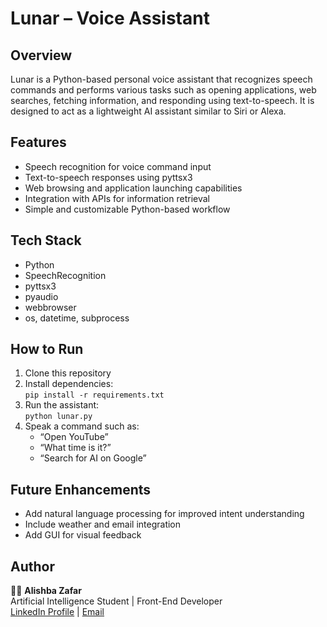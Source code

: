 # Lunar – Voice Assistant

## Overview
Lunar is a Python-based personal voice assistant that recognizes speech commands and performs various tasks such as opening applications, web searches, fetching information, and responding using text-to-speech. 
It is designed to act as a lightweight AI assistant similar to Siri or Alexa.

## Features
- Speech recognition for voice command input  
- Text-to-speech responses using pyttsx3  
- Web browsing and application launching capabilities  
- Integration with APIs for information retrieval  
- Simple and customizable Python-based workflow

## Tech Stack
- Python  
- SpeechRecognition  
- pyttsx3  
- pyaudio  
- webbrowser  
- os, datetime, subprocess  

## How to Run
1. Clone this repository  
2. Install dependencies:  
   `pip install -r requirements.txt`
3. Run the assistant:  
   `python lunar.py`
4. Speak a command such as:  
   - “Open YouTube”  
   - “What time is it?”  
   - “Search for AI on Google”  

## Future Enhancements
- Add natural language processing for improved intent understanding  
- Include weather and email integration  
- Add GUI for visual feedback  

## Author
👩‍💻 **Alishba Zafar**  
Artificial Intelligence Student | Front-End Developer  
[LinkedIn Profile](https://www.linkedin.com/in/your-link) | [Email](mailto:your-email@gmail.com)
